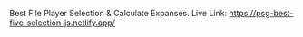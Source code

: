 Best File Player Selection & Calculate Expanses.
Live Link: https://psg-best-five-selection-js.netlify.app/
